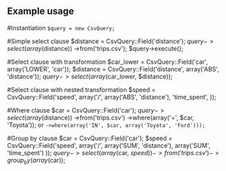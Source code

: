 Example usage
-------------

#Instantiation
`$query = new CsvQuery;`

#Simple select clause
    $distance = CsvQuery::Field('distance');
    $query->select(array($distance))
          ->from('trips.csv');
    $query->execute();

#Select clause with transformation
    $car_lower = CsvQuery::Field('car', array('LOWER', 'car'));
    $distance = CsvQuery::Field('distance', array('ABS', 'distance'));
    $query->select(array($car_lower, $distance));

#Select clause with nested transformation
    $speed = CsvQuery::Field('speed', array('/',
        array('ABS', 'distance'),
        'time_spent',
    ));

#Where clause
    $car = CsvQuery::Field('car');
    $query->select(array($distance))
          ->from('trips.csv')
          ->where(array('=', $car, 'Toyota'));
or `->where(array('IN', $car, array('Toyota', 'Ford')));`

#Group by clause
    $car = CsvQuery::Field('car');
    $speed = CsvQuery::Field('speed', array('/', 
        array('SUM', 'distance'), 
        array('SUM', 'time_spent')
    ));
    $query->select(array($car, $speed))
          ->from('trips.csv')
          ->group_by(array($car));
